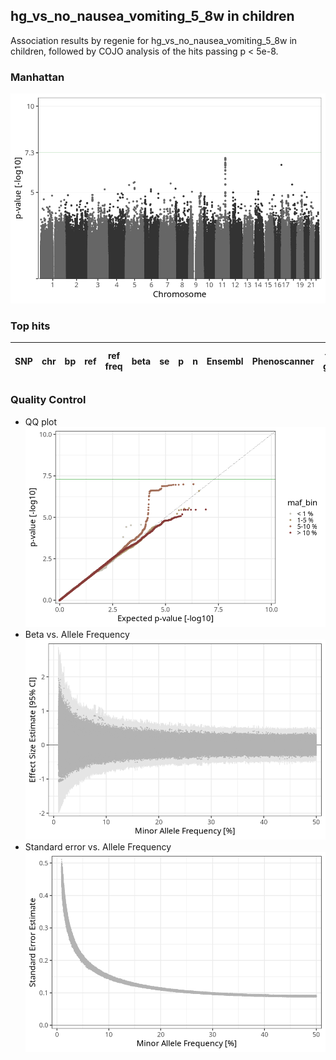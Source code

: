 ## hg_vs_no_nausea_vomiting_5_8w in children
Association results by regenie for hg_vs_no_nausea_vomiting_5_8w in children, followed by COJO analysis of the hits passing p < 5e-8.
### Manhattan
![](figures/pop_children_pheno_hg_vs_no_nausea_vomiting_5_8w_mh.png)
### Top hits
| SNP | chr | bp | ref | ref freq | beta | se | p | n | Ensembl | Phenoscanner | freq geno | b joint | b joint se | p joint | ld r |
| --- | --- | -- | --- | -------- | ---- | -- | - | - | ------- | ------------ | --------- | ------- | ---------- | ------- | ---- |
### Quality Control
- QQ plot
![](figures/pop_children_pheno_hg_vs_no_nausea_vomiting_5_8w_qq.png)
- Beta vs. Allele Frequency
![](figures/pop_children_pheno_hg_vs_no_nausea_vomiting_5_8w_beta_af.png)
- Standard error vs. Allele Frequency
![](figures/pop_children_pheno_hg_vs_no_nausea_vomiting_5_8w_se_af.png)
